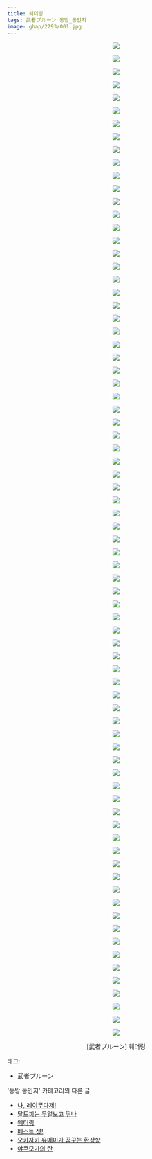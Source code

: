 ```yaml
---
title: 웨더링
tags: 武者プルーン 동방_동인지
image: ghap/2293/001.jpg
---
```

<div class="article">
<p style="text-align: center; clear: none; float: none;"><img src="{{ site.nasurl }}/ghap/2293/001.jpg"/></p>
<p style="text-align: center; clear: none; float: none;"><img src="{{ site.nasurl }}/ghap/2293/002.jpg"/></p>
<p style="text-align: center; clear: none; float: none;"><img src="{{ site.nasurl }}/ghap/2293/003.jpg"/></p>
<p style="text-align: center; clear: none; float: none;"><img src="{{ site.nasurl }}/ghap/2293/004.jpg"/></p>
<p style="text-align: center; clear: none; float: none;"><img src="{{ site.nasurl }}/ghap/2293/005.jpg"/></p>
<p style="text-align: center; clear: none; float: none;"><img src="{{ site.nasurl }}/ghap/2293/006.jpg"/></p>
<p style="text-align: center; clear: none; float: none;"><img src="{{ site.nasurl }}/ghap/2293/007.jpg"/></p>
<p style="text-align: center; clear: none; float: none;"><img src="{{ site.nasurl }}/ghap/2293/008.jpg"/></p>
<p style="text-align: center; clear: none; float: none;"><img src="{{ site.nasurl }}/ghap/2293/009.jpg"/></p>
<p style="text-align: center; clear: none; float: none;"><img src="{{ site.nasurl }}/ghap/2293/010.jpg"/></p>
<p style="text-align: center; clear: none; float: none;"><img src="{{ site.nasurl }}/ghap/2293/011.jpg"/></p>
<p style="text-align: center; clear: none; float: none;"><img src="{{ site.nasurl }}/ghap/2293/012.jpg"/></p>
<p style="text-align: center; clear: none; float: none;"><img src="{{ site.nasurl }}/ghap/2293/013.jpg"/></p>
<p style="text-align: center; clear: none; float: none;"><img src="{{ site.nasurl }}/ghap/2293/014.jpg"/></p>
<p style="text-align: center; clear: none; float: none;"><img src="{{ site.nasurl }}/ghap/2293/015.jpg"/></p>
<p style="text-align: center; clear: none; float: none;"><img src="{{ site.nasurl }}/ghap/2293/016.jpg"/></p>
<p style="text-align: center; clear: none; float: none;"><img src="{{ site.nasurl }}/ghap/2293/017.jpg"/></p>
<p style="text-align: center; clear: none; float: none;"><img src="{{ site.nasurl }}/ghap/2293/018.jpg"/></p>
<p style="text-align: center; clear: none; float: none;"><img src="{{ site.nasurl }}/ghap/2293/019.jpg"/></p>
<p style="text-align: center; clear: none; float: none;"><img src="{{ site.nasurl }}/ghap/2293/020.jpg"/></p>
<p style="text-align: center; clear: none; float: none;"><img src="{{ site.nasurl }}/ghap/2293/021.jpg"/></p>
<p style="text-align: center; clear: none; float: none;"><img src="{{ site.nasurl }}/ghap/2293/022.jpg"/></p>
<p style="text-align: center; clear: none; float: none;"><img src="{{ site.nasurl }}/ghap/2293/023.jpg"/></p>
<p style="text-align: center; clear: none; float: none;"><img src="{{ site.nasurl }}/ghap/2293/024.jpg"/></p>
<p style="text-align: center; clear: none; float: none;"><img src="{{ site.nasurl }}/ghap/2293/025.jpg"/></p>
<p style="text-align: center; clear: none; float: none;"><img src="{{ site.nasurl }}/ghap/2293/026.jpg"/></p>
<p style="text-align: center; clear: none; float: none;"><img src="{{ site.nasurl }}/ghap/2293/027.jpg"/></p>
<p style="text-align: center; clear: none; float: none;"><img src="{{ site.nasurl }}/ghap/2293/028.jpg"/></p>
<p style="text-align: center; clear: none; float: none;"><img src="{{ site.nasurl }}/ghap/2293/029.jpg"/></p>
<p style="text-align: center; clear: none; float: none;"><img src="{{ site.nasurl }}/ghap/2293/030.jpg"/></p>
<p style="text-align: center; clear: none; float: none;"><img src="{{ site.nasurl }}/ghap/2293/031.jpg"/></p>
<p style="text-align: center; clear: none; float: none;"><img src="{{ site.nasurl }}/ghap/2293/032.jpg"/></p>
<p style="text-align: center; clear: none; float: none;"><img src="{{ site.nasurl }}/ghap/2293/033.jpg"/></p>
<p style="text-align: center; clear: none; float: none;"><img src="{{ site.nasurl }}/ghap/2293/034.jpg"/></p>
<p style="text-align: center; clear: none; float: none;"><img src="{{ site.nasurl }}/ghap/2293/035.jpg"/></p>
<p style="text-align: center; clear: none; float: none;"><img src="{{ site.nasurl }}/ghap/2293/036.jpg"/></p>
<p style="text-align: center; clear: none; float: none;"><img src="{{ site.nasurl }}/ghap/2293/037.jpg"/></p>
<p style="text-align: center; clear: none; float: none;"><img src="{{ site.nasurl }}/ghap/2293/038.jpg"/></p>
<p style="text-align: center; clear: none; float: none;"><img src="{{ site.nasurl }}/ghap/2293/039.jpg"/></p>
<p style="text-align: center; clear: none; float: none;"><img src="{{ site.nasurl }}/ghap/2293/040.jpg"/></p>
<p style="text-align: center; clear: none; float: none;"><img src="{{ site.nasurl }}/ghap/2293/041.jpg"/></p>
<p style="text-align: center; clear: none; float: none;"><img src="{{ site.nasurl }}/ghap/2293/042.jpg"/></p>
<p style="text-align: center; clear: none; float: none;"><img src="{{ site.nasurl }}/ghap/2293/043.jpg"/></p>
<p style="text-align: center; clear: none; float: none;"><img src="{{ site.nasurl }}/ghap/2293/044.jpg"/></p>
<p style="text-align: center; clear: none; float: none;"><img src="{{ site.nasurl }}/ghap/2293/045.jpg"/></p>
<p style="text-align: center; clear: none; float: none;"><img src="{{ site.nasurl }}/ghap/2293/046.jpg"/></p>
<p style="text-align: center; clear: none; float: none;"><img src="{{ site.nasurl }}/ghap/2293/047.jpg"/></p>
<p style="text-align: center; clear: none; float: none;"><img src="{{ site.nasurl }}/ghap/2293/048.jpg"/></p>
<p style="text-align: center; clear: none; float: none;"><img src="{{ site.nasurl }}/ghap/2293/049.jpg"/></p>
<p style="text-align: center; clear: none; float: none;"><img src="{{ site.nasurl }}/ghap/2293/050.jpg"/></p>
<p style="text-align: center; clear: none; float: none;"><img src="{{ site.nasurl }}/ghap/2293/051.jpg"/></p>
<p style="text-align: center; clear: none; float: none;"><img src="{{ site.nasurl }}/ghap/2293/052.jpg"/></p>
<p style="text-align: center; clear: none; float: none;"><img src="{{ site.nasurl }}/ghap/2293/053.jpg"/></p>
<p style="text-align: center; clear: none; float: none;"><img src="{{ site.nasurl }}/ghap/2293/054.jpg"/></p>
<p style="text-align: center; clear: none; float: none;"><img src="{{ site.nasurl }}/ghap/2293/055.jpg"/></p>
<p style="text-align: center; clear: none; float: none;"><img src="{{ site.nasurl }}/ghap/2293/056.jpg"/></p>
<p style="text-align: center; clear: none; float: none;"><img src="{{ site.nasurl }}/ghap/2293/057.jpg"/></p>
<p style="text-align: center; clear: none; float: none;"><img src="{{ site.nasurl }}/ghap/2293/058.jpg"/></p>
<p style="text-align: center; clear: none; float: none;"><img src="{{ site.nasurl }}/ghap/2293/059.jpg"/></p>
<p style="text-align: center; clear: none; float: none;"><img src="{{ site.nasurl }}/ghap/2293/060.jpg"/></p>
<p style="text-align: center; clear: none; float: none;"><img src="{{ site.nasurl }}/ghap/2293/061.jpg"/></p>
<p style="text-align: center; clear: none; float: none;"><img src="{{ site.nasurl }}/ghap/2293/062.jpg"/></p>
<p style="text-align: center; clear: none; float: none;"><img src="{{ site.nasurl }}/ghap/2293/063.jpg"/></p>
<p style="text-align: center; clear: none; float: none;"><img src="{{ site.nasurl }}/ghap/2293/064.jpg"/></p>
<p style="text-align: center; clear: none; float: none;"><img src="{{ site.nasurl }}/ghap/2293/065.jpg"/></p>
<p style="text-align: center; clear: none; float: none;"><img src="{{ site.nasurl }}/ghap/2293/066.jpg"/></p>
<p style="text-align: center; clear: none; float: none;"><img src="{{ site.nasurl }}/ghap/2293/067.jpg"/></p>
<p style="text-align: center; clear: none; float: none;"><img src="{{ site.nasurl }}/ghap/2293/068.jpg"/></p>
<p style="text-align: center; clear: none; float: none;"><img src="{{ site.nasurl }}/ghap/2293/069.jpg"/></p>
<p style="text-align: center; clear: none; float: none;"><img src="{{ site.nasurl }}/ghap/2293/070.jpg"/></p>
<p style="text-align: center; clear: none; float: none;"><img src="{{ site.nasurl }}/ghap/2293/071.jpg"/></p>
<p style="text-align: center; clear: none; float: none;"><img src="{{ site.nasurl }}/ghap/2293/072.jpg"/></p>
<p style="text-align: center; clear: none; float: none;"><img src="{{ site.nasurl }}/ghap/2293/073.jpg"/></p>
<p style="text-align: center; clear: none; float: none;"><img src="{{ site.nasurl }}/ghap/2293/074.jpg"/></p>
<p style="text-align: center; clear: none; float: none;"><img src="{{ site.nasurl }}/ghap/2293/075.jpg"/></p>
<p style="text-align: center; clear: none; float: none;"><img src="{{ site.nasurl }}/ghap/2293/076.jpg"/></p>
<p style="text-align: center; clear: none; float: none;"><img src="{{ site.nasurl }}/ghap/2293/077.jpg"/></p>
<p style="text-align: center; clear: none; float: none;">[武者プルーン] 웨더링</p>
<p style="text-align: center; clear: none; float: none;"></p>
</div><div class="tagTrail">
<p>태그: </p>
<ul>
<li>武者プルーン</li>
</ul>
</div><div class="another">
<p>'동방 동인지' 카테고리의 다른 글</p>
<ul>
<li><a href="/2016-09-23-ghap_2295">나, 레이무다제!</a></li>
<li><a href="/2016-09-23-ghap_2294">달토끼는 무얼보고 뛰나</a></li>
<li><a href="/2016-09-23-ghap_2293">웨더링</a></li>
<li><a href="/2016-09-23-ghap_2292">베스트 샷!</a></li>
<li><a href="/2016-09-23-ghap_2291">오카자키 유메미가 꿈꾸는 환상향</a></li>
<li><a href="/2016-09-22-ghap_2289">야쿠모가의 란</a></li>
</ul>
</div><div class="cb_module cb_fluid">
<div class="cb_wrt cb_profile">
</div><!-- commentList close -->
</div>